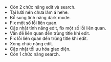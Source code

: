 - Còn 2 chức năng edit và search.
- Tại lười nên chưa làm á hehe.
- Bổ sung tính năng dark mode.
- Fix một số lỗi liên quan.
- Cập nhật tính năng edit, fix một số lỗi liên quan.
- Vấn đề liên quan đến trùng title khi edit.
- Fix lỗi liên quan đến trùng title khi edit.
- Xong chức năng edit.
- Cập nhật tối ưu hóa giao diện.
- Còn 1 chức năng search.